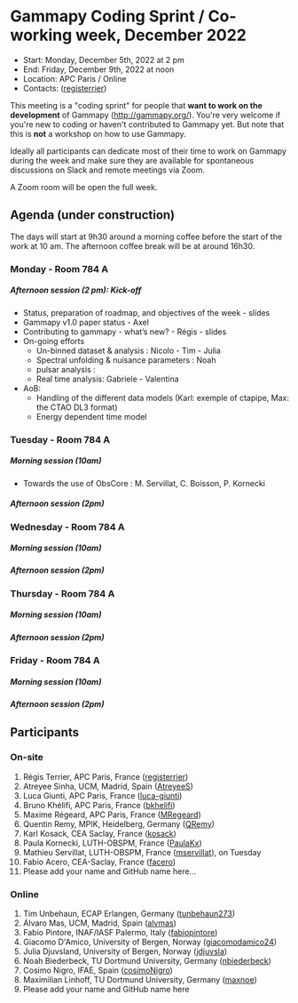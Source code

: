 # Gammapy Coding Sprint / Co-working week, December 2022

* Start: Monday, December 5th, 2022 at 2 pm
* End: Friday, December 9th, 2022 at noon
* Location: APC Paris / Online
* Contacts: ([registerrier](https://github.com/registerrier))

This meeting is a "coding sprint" for people that **want to work on the development** of Gammapy
(http://gammapy.org/). You're very welcome if you're new to coding or haven't contributed to
Gammapy yet. But note that this is **not** a workshop on how to use Gammapy.

Ideally all participants can dedicate most of their time to work on Gammapy during the week and make sure they are available for spontaneous discussions on Slack and remote meetings via Zoom.

A Zoom room will be open the full week. 


## Agenda (under construction)

The days will start at 9h30 around a morning coffee before the start of the work at 10 am. The afternoon coffee break will be at around 16h30.

### Monday - Room 784 A
##### Afternoon session (2 pm): Kick-off
* Status, preparation of roadmap, and objectives of the week - slides
* Gammapy v1.0 paper status - Axel 
* Contributing to gammapy - what’s new? - Régis - slides
* On-going efforts
  * Un-binned dataset & analysis : Nicolo - Tim - Julia
  * Spectral unfolding & nuisance parameters : Noah
  * pulsar analysis : 
  * Real time analysis: Gabriele - Valentina
* AoB:
  * Handling of the different data models (Karl: exemple of ctapipe, Max: the CTAO DL3 format)
  * Energy dependent time model
  
### Tuesday - Room 784 A
##### Morning session (10am)
* Towards the use of ObsCore : M. Servillat, C. Boisson, P. Kornecki

##### Afternoon session (2pm)

### Wednesday - Room 784 A
##### Morning session (10am)
##### Afternoon session (2pm)

### Thursday - Room 784 A
##### Morning session (10am)
##### Afternoon session (2pm)

### Friday - Room 784 A
##### Morning session (10am)
##### Afternoon session (2pm)

## Participants 

### On-site

1. Régis Terrier, APC Paris, France ([registerrier](https://github.com/registerrier))
2. Atreyee Sinha, UCM, Madrid, Spain ([AtreyeeS](https://github.com/AtreyeeS))
3. Luca Giunti, APC Paris, France ([luca-giunti](https://github.com/luca-giunti))
4. Bruno Khélifi, APC Paris, France ([bkhelifi](https://github.com/bkhelifi))
5. Maxime Régeard, APC Paris, France ([MRegeard](https://github.com/MRegeard))
6. Quentin Remy, MPIK, Heidelberg, Germany ([QRemy](https://github.com/QRemy))
7. Karl Kosack, CEA Saclay, France ([kosack](https://github.com/kosack))
8. Paula Kornecki, LUTH-OBSPM, France ([PaulaKx](https://github.com/paulakx))
9. Mathieu Servillat, LUTH-OBSPM, France ([mservillat](https://github.com/mservillat)), on Tuesday
10. Fabio Acero, CEA-Saclay, France ([facero](https://github.com/mservillat))
11. Please add your name and GitHub name here...

### Online

1. Tim Unbehaun, ECAP Erlangen, Germany ([tunbehaun273](https://github.com/tunbehaun273))
2. Álvaro Mas, UCM, Madrid, Spain ([alvmas](https://github.com/alvmas/))
3. Fabio Pintore, INAF/IASF Palermo, Italy ([fabiopintore](https://github.com/fabiopintore/))
4. Giacomo D'Amico, University of Bergen, Norway ([giacomodamico24](https://github.com/giacomodamico24))
5. Julia Djuvsland, University of Bergen, Norway ([jdjuvsla](https://github.com/jdjuvsla))
6. Noah Biederbeck, TU Dortmund University, Germany ([nbiederbeck](https://github.com/nbiederbeck))
7. Cosimo Nigro, IFAE, Spain ([cosimoNigro](https://github.com/cosimoNigro))
8. Maximilian Linhoff, TU Dortmund University, Germany ([maxnoe](https://github.com/maxnoe/))
9. Please add your name and GitHub name here

